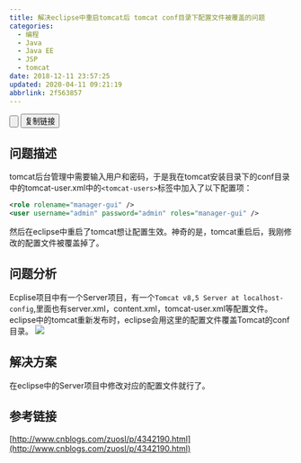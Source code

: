 ```yaml
---
title: 解决eclipse中重启tomcat后 tomcat conf目录下配置文件被覆盖的问题
categories: 
  - 编程
  - Java
  - Java EE
  - JSP
  - tomcat
date: 2018-12-11 23:57:25
updated: 2020-04-11 09:21:19
abbrlink: 2f563857
---
```

<input type="button" onclick="open_closeTOC()" id="showcloseButton">&nbsp;<input type="button" value="复制链接" onclick="copyPageURL();">
<script>
    function open_closeTOC() {var id = document.querySelector(".post-body > ul"); if (id.style.display == "block") {id.style.display = "none";document.getElementById("showcloseButton").value= "展开目录";}else if (id.style.display == "none") {id.style.display = "block";document.getElementById("showcloseButton").value="折叠目录";}}(function () {document.querySelector(".post-body > ul").style.display = "none";document.getElementById("showcloseButton").value="展开目录";})();  
    function copyPageURL() {const input = document.createElement('input');input.setAttribute('readonly', 'readonly');input.setAttribute('value', window.location.href);document.body.appendChild(input); input.select();if (document.execCommand("copy")) {alert("已复制: " + input.value)} document.body.removeChild(input);}
</script>

## 问题描述 ##
tomcat后台管理中需要输入用户和密码，于是我在tomcat安装目录下的conf目录中的tomcat-user.xml中的`<tomcat-users>`标签中加入了以下配置项：
```xml
<role rolename="manager-gui" />
<user username="admin" password="admin" roles="manager-gui" />
```
然后在eclipse中重启了tomcat想让配置生效。神奇的是，tomcat重启后，我刚修改的配置文件被覆盖掉了。
## 问题分析 ##
Ecplise项目中有一个Server项目，有一个`Tomcat v8,5 Server at localhost-config`,里面也有server.xml，content.xml，tomcat-user.xml等配置文件。eclipse中的tomcat重新发布时，eclipse会用这里的配置文件覆盖Tomcat的conf目录。
![](https://image-1257720033.cos.ap-shanghai.myqcloud.com/blog/Java/JSP/tomcat/eclipse_conf/server.png)
## 解决方案 ##
在eclipse中的Server项目中修改对应的配置文件就行了。
## 参考链接 ##
[http://www.cnblogs.com/zuosl/p/4342190.html](http://www.cnblogs.com/zuosl/p/4342190.html)
